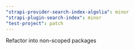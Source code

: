 ```yaml
---
"strapi-provider-search-index-algolia": minor
"strapi-plugin-search-index": minor
"test-project": patch
---
```


Refactor into non-scoped packages
